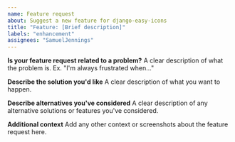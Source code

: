 ```yaml
---
name: Feature request
about: Suggest a new feature for django-easy-icons
title: "Feature: [Brief description]"
labels: "enhancement"
assignees: "SamuelJennings"
---
```


**Is your feature request related to a problem?**
A clear description of what the problem is. Ex. "I'm always frustrated when..."

**Describe the solution you'd like**
A clear description of what you want to happen.

**Describe alternatives you've considered**
A clear description of any alternative solutions or features you've considered.

**Additional context**
Add any other context or screenshots about the feature request here.
